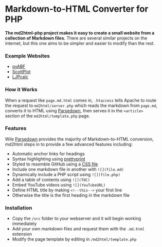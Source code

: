 # Markdown-to-HTML Converter for PHP

**The md2html-php project makes it easy to create a small website from a collection of Markdown files.** There are several similar projects on the internet, but this one aims to be simpler and easier to modify than the rest.

### Example Websites
* [pyABF](https://swharden.com/pyabf)
* [ScottPlot](https://swharden.com/scottplot)
* [LJPcalc](https://swharden.com/LJPcalc/)

### How it Works

When a request like `page.md.html` comes in, `.htaccess` tells Apache to route the request to `md2html/server.php` which reads the markdown from `page.md`, converts it to HTML using [Parsedown](https://github.com/erusev/parsedown), then serves it in the `<article>` section of the `md2html/template.php` page.

### Features

Wile [Parsedown](https://github.com/erusev/parsedown) provides the majority of Markdown-to-HTML conversion, md2html steps in to provide a few advanced features including:

* Automatic anchor links for headings
* Syntax highlighting using [prettyprint](https://github.com/google/code-prettify)
* Styled to resemble GitHub using a [CSS file](templates/style.css)
* Include one markdown file in another with `![](file.md)`
* Dynamically include a PHP script using `![](file.php)`
* Add a table of contents using `![](TOC)`
* Embed YouTube videos using `![](YouTubeURL)`
* Define HTML title by making `<!--this-->` your first line
* Otherwise the title is the first heading in the markdown file

### Installation

* Copy the `/src` folder to your webserver and it will begin working immediately
* Add your own markdown files and request them with the `.md.html` extension
* Modify the page template by editing in `/md2html/template.php`
